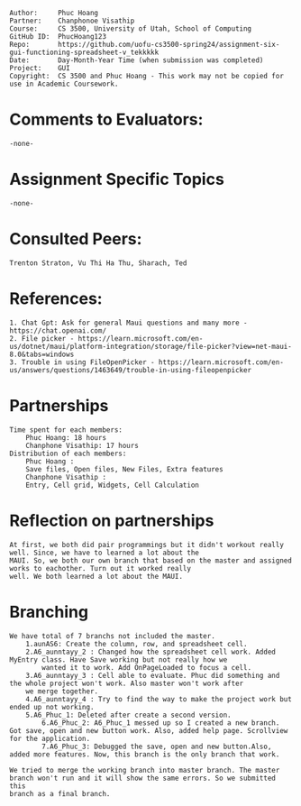 ```
Author:     Phuc Hoang
Partner:    Chanphonoe Visathip
Course:     CS 3500, University of Utah, School of Computing
GitHub ID:  PhucHoang123
Repo:       https://github.com/uofu-cs3500-spring24/assignment-six-gui-functioning-spreadsheet-v_tekkkkk
Date:       Day-Month-Year Time (when submission was completed) 
Project:    GUI
Copyright:  CS 3500 and Phuc Hoang - This work may not be copied for use in Academic Coursework.
```

# Comments to Evaluators:
	-none-

# Assignment Specific Topics
	-none-
# Consulted Peers:
    Trenton Straton, Vu Thi Ha Thu, Sharach, Ted
# References:

    1. Chat Gpt: Ask for general Maui questions and many more - https://chat.openai.com/
    2. File picker - https://learn.microsoft.com/en-us/dotnet/maui/platform-integration/storage/file-picker?view=net-maui-8.0&tabs=windows
    3. Trouble in using FileOpenPicker - https://learn.microsoft.com/en-us/answers/questions/1463649/trouble-in-using-fileopenpicker
# Partnerships
    Time spent for each members:
    	Phuc Hoang: 18 hours
     	Chanphone Visathip: 17 hours
    Distribution of each members:
        Phuc Hoang :
		Save files, Open files, New Files, Extra features
        Chanphone Visathip : 
		Entry, Cell grid, Widgets, Cell Calculation 

# Reflection on partnerships
	At first, we both did pair programmings but it didn't workout really well. Since, we have to learned a lot about the 
 	MAUI. So, we both our own branch that based on the master and assigned works to eachother. Turn out it worked really 
  	well. We both learned a lot about the MAUI. 
# Branching
	We have total of 7 branchs not included the master. 
 		1.aunAS6: Create the column, row, and spreadsheet cell.
   		2.A6_aunntayy_2 : Changed how the spreadsheet cell work. Added MyEntry class. Have Save working but not really how we 
     		wanted it to work. Add OnPageLoaded to focus a cell.
       	3.A6_aunntayy_3 : Cell able to evaluate. Phuc did something and the whole project won't work. Also master won't work after 
	 	we merge together. 
	 	4.A6_aunntayy_4 : Try to find the way to make the project work but ended up not working.
   		5.A6_Phuc_1: Deleted after create a second version.
     		6.A6_Phuc_2: A6_Phuc_1 messed up so I created a new branch. Got save, open and new button work. Also, added help page. Scrollview for the application. 
       		7.A6_Phuc_3: Debugged the save, open and new button.Also, added more features. Now, this branch is the only branch that work. 

  	We tried to merge the working branch into master branch. The master branch won't run and it will show the same errors. So we submitted this
   	branch as a final branch. 
	 
       	
